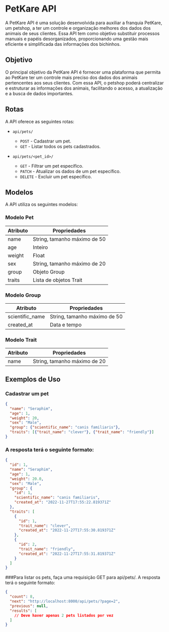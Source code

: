 # PetKare API

A PetKare API é uma solução desenvolvida para auxiliar a franquia PetKare, um petshop, a ter um controle e organização melhores dos dados dos animais de seus clientes. Essa API tem como objetivo substituir processos manuais e papéis desorganizados, proporcionando uma gestão mais eficiente e simplificada das informações dos bichinhos.

## Objetivo

O principal objetivo da PetKare API é fornecer uma plataforma que permita ao PetKare ter um controle mais preciso dos dados dos animais pertencentes aos seus clientes. Com essa API, o petshop poderá centralizar e estruturar as informações dos animais, facilitando o acesso, a atualização e a busca de dados importantes.

## Rotas

A API oferece as seguintes rotas:

- `api/pets/`

  - `POST` - Cadastrar um pet.
  - `GET` - Listar todos os pets cadastrados.

- `api/pets/<pet_id>/`

  - `GET` - Filtrar um pet específico.
  - `PATCH` - Atualizar os dados de um pet específico.
  - `DELETE` - Excluir um pet específico.

## Modelos

A API utiliza os seguintes modelos:

### Modelo Pet

| Atributo | Propriedades                     |
|----------|---------------------------------|
| name     | String, tamanho máximo de 50     |
| age      | Inteiro                         |
| weight   | Float                           |
| sex      | String, tamanho máximo de 20     |
| group    | Objeto Group                     |
| traits   | Lista de objetos Trait           |

### Modelo Group

| Atributo        | Propriedades                     |
|-----------------|---------------------------------|
| scientific_name | String, tamanho máximo de 50     |
| created_at      | Data e tempo                     |

### Modelo Trait

| Atributo   | Propriedades                     |
|------------|---------------------------------|
| name       | String, tamanho máximo de 20     |

## Exemplos de Uso

### Cadastrar um pet

```json
{
  "name": "Seraphim",
  "age": 1,
  "weight": 20,
  "sex": "Male",
  "group": {"scientific_name": "canis familiaris"},
  "traits": [{"trait_name": "clever"}, {"trait_name": "friendly"}]
}
```
### A resposta terá o seguinte formato:


```json
{
  "id": 1,
  "name": "Seraphim",
  "age": 1,
  "weight": 20.0,
  "sex": "Male",
  "group": {
    "id": 1,
    "scientific_name": "canis familiaris",
    "created_at": "2022-11-27T17:55:22.819371Z"
  },
  "traits": [
    {
      "id": 1,
      "trait_name": "clever",
      "created_at": "2022-11-27T17:55:30.819371Z"
    },
    {
      "id": 2,
      "trait_name": "friendly",
      "created_at": "2022-11-27T17:55:31.819371Z"
    }
  ]
}
```
###Para listar os pets, faça uma requisição GET para api/pets/. A resposta terá o seguinte formato:


```json
{
  "count": 8,
  "next": "http://localhost:8000/api/pets/?page=2",
  "previous": null,
  "results": [
    // Deve haver apenas 2 pets listados por vez
  ]
}
```

